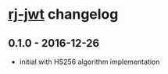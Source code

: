 # [rj-jwt](https://github.com/rongjih/rj-jwt) changelog

## 0.1.0 - 2016-12-26
- initial with HS256 algorithm implementation

